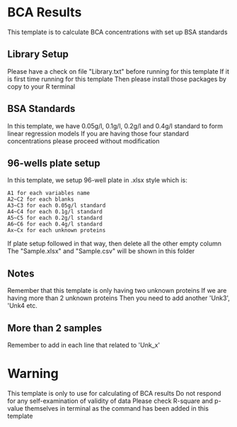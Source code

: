 # BCA Results

This template is to calculate BCA concentrations with set up BSA standards

## Library Setup

Please have a check on file "Library.txt" before running for this template
If it is first time running for this template
Then please install those packages by copy to your R terminal

## BSA Standards

In this template, we have 0.05g/l, 0.1g/l, 0.2g/l and 0.4g/l standard to form linear regression models
If you are having those four standard concentrations please proceed without modification

## 96-wells plate setup

In this template, we setup 96-well plate in .xlsx style which is:

```
A1 for each variables name
A2~C2 for each blanks
A3~C3 for each 0.05g/l standard
A4~C4 for each 0.1g/l standard
A5~C5 for each 0.2g/l standard
A6~C6 for each 0.4g/l standard
Ax~Cx for each unknown proteins
```

If plate setup followed in that way, then delete all the other empty column
The "Sample.xlsx" and "Sample.csv" will be shown in this folder

## Notes

Remember that this template is only having two unknown proteins
If we are having more than 2 unknown proteins
Then you need to add another 'Unk3', 'Unk4 etc.

## More than 2 samples

Remember to add in each line that related to 'Unk_x'

# Warning

This template is only to use for calculating of BCA results
Do not respond for any self-examination of validity of data
Please check R-square and p-value themselves in terminal as the command has been added in this template
